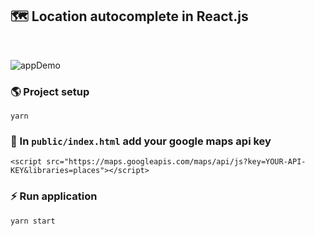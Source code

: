 ## 🗺️ Location autocomplete in React.js

<br />

![appDemo](https://user-images.githubusercontent.com/89777457/150034473-7caa6461-be14-4f97-ac89-027ca3aaa002.gif)

### 🌎 Project setup

```
yarn
```

### 📓 In `public/index.html` add your google maps api key

```
<script src="https://maps.googleapis.com/maps/api/js?key=YOUR-API-KEY&libraries=places"></script>
```

### ⚡ Run application

```
yarn start
```
